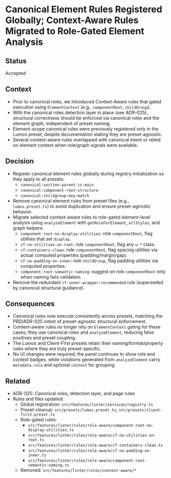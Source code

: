 # Canonical Element Rules Registered Globally; Context-Aware Rules Migrated to Role-Gated Element Analysis

## Status

Accepted

## Context

- Prior to canonical roles, we introduced Context-Aware rules that gated execution using `ElementContext` (e.g., `componentRoot`, `childGroup`).
- With the canonical roles detection layer in place (see ADR-025), structural correctness should be enforced via canonical roles and the element graph, independent of preset naming.
- Element-scope canonical rules were previously registered only in the Lumos preset, despite documentation stating they are preset-agnostic.
- Several context-aware rules overlapped with canonical intent or relied on element context when role/graph signals were available.

## Decision

- Register canonical element rules globally during registry initialization so they apply to all presets:
  - `canonical:section-parent-is-main`
  - `canonical:component-root-structure`
  - `canonical:childgroup-key-match`
- Remove canonical element rules from preset files (e.g., `lumos.preset.ts`) to avoid duplication and ensure preset-agnostic behavior.
- Migrate selected context-aware rules to role-gated element-level analysis using `analyzeElement` with `getRoleForElement`, `allStyles`, and graph helpers:
  - `component-root-no-display-utilities`: role `componentRoot`, flag utilities that set `display`.
  - `cf-no-utilities-on-root`: role `componentRoot`, flag any `u-*` class.
  - `cf-containers-clean`: role `componentRoot`, flag spacing utilities via actual computed properties (padding/margin/gap).
  - `cf-no-padding-on-inner`: role `childGroup`, flag padding utilities via computed properties.
  - `component-root-semantic-naming`: suggest on role `componentRoot` only when naming fails validation.
- Remove the redundant `cf-inner-wrapper-recommended` rule (superseded by canonical structural guidance).

## Consequences

- Canonical rules now execute consistently across presets, matching the PRD/ADR-025 intent of preset-agnostic structural enforcement.
- Context-aware rules no longer rely on `ElementContext` gating for these cases; they use canonical roles and `analyzeElement`, reducing false positives and preset coupling.
- The Lumos and Client-First presets retain their naming/format/property rules where they are truly preset-specific.
- No UI changes were required; the panel continues to show role and context badges, while violations generated from `analyzeElement` carry `metadata.role` and optional `context` for grouping.

## Related

- ADR-025: Canonical roles, detection layer, and page rules
- Rules and files updated:
  - Global registration: `src/features/linter/services/registry.ts`
  - Preset cleanup: `src/presets/lumos.preset.ts`, `src/presets/client-first.preset.ts`
  - Role-gated rules:
    - `src/features/linter/rules/role-aware/component-root-no-display-utilities.ts`
    - `src/features/linter/rules/role-aware/cf-no-utilities-on-root.ts`
    - `src/features/linter/rules/role-aware/cf-containers-clean.ts`
    - `src/features/linter/rules/role-aware/cf-no-padding-on-inner.ts`
    - `src/features/linter/rules/role-aware/component-root-semantic-naming.ts`
  - Removed: `src/features/linter/rules/context-aware/*`
